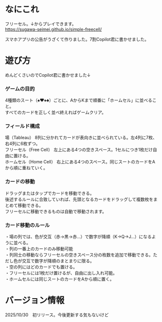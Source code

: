 # なにこれ
フリーセル。↓からプレイできます。  
https://sugawa-seimei.github.io/simple-freecell/  
  
スマホアプリの公告がうざくて作りました。7割Copilot君に書かせました。
# 遊び方
めんどくさいのでCopilot君に書かせました↓
  
### ゲームの目的  
4種類のスート（♠♥♦♣）ごとに、AからKまで順番に「ホームセル」に並べること。  
すべてのカードを正しく並べ終えればゲームクリア。  
### フィールド構成  
場（Tableau）	8列に分かれてカードが表向きに並べられている。左4列に7枚、右4列に6枚ずつ。  
フリーセル（Free Cell）	左上にある4つの空きスペース。1セルにつき1枚だけ自由に置ける。  
ホームセル（Home Cell）	右上にある4つのスペース。同じスートのカードをAから順に重ねていく。  
### カードの移動
ドラッグまたはタップでカードを移動できる。  
後述するルールに合致していれば、先頭となるカードをドラッグして複数枚をまとめて移動できる。  
フリーセルに移動できるものは自動で移動されます。
### カード移動のルール
・場の列では、色が交互（赤→黒→赤…）で数字が降順（K→Q→J…）になるように並べる。  
・列の一番上のカードのみ移動可能  
・列同士の移動ならフリーセルの空きスペース分の枚数を追加で移動できる。ただし色が交互で数字が降順のまとまりに限る。  
・空の列にはどのカードでも置ける。  
・フリーセルには1枚だけ置けるが、自由に出し入れ可能。  
・ホームセルには同じスートのカードをAから順に置く。  

# バージョン情報  
2025/10/30　初リリース。今後更新する気もないけど
